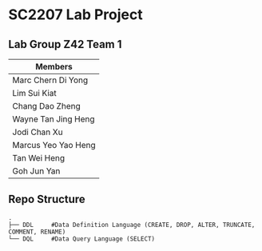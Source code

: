 # SC2207 Lab Project
## Lab Group Z42 Team 1

| Members               | 
| --------------------- | 
| Marc Chern Di Yong    | 
| Lim Sui Kiat          |
| Chang Dao Zheng       |
| Wayne Tan Jing Heng   |
| Jodi Chan Xu          |
| Marcus Yeo Yao Heng   |
| Tan Wei Heng          |
| Goh Jun Yan           |


## Repo Structure 

```tree
.
├── DDL     #Data Definition Language (CREATE, DROP, ALTER, TRUNCATE, COMMENT, RENAME)
└── DQL     #Data Query Language (SELECT)

```
